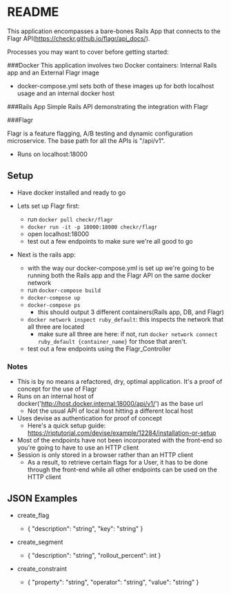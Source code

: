 # README

This application encompasses a bare-bones Rails App that connects to the Flagr API(https://checkr.github.io/flagr/api_docs/). 

Processes you may want to cover before getting started:

###Docker
This application involves two Docker containers: Internal Rails app and an External Flagr image
   * docker-compose.yml sets both of these images up for both localhost usage and an internal docker host

###Rails App
Simple Rails API demonstrating the integration with Flagr

###Flagr

Flagr is a feature flagging, A/B testing and dynamic configuration microservice. The base path for all the APIs is "/api/v1".
* Runs on localhost:18000

## Setup 
 * Have docker installed and ready to go
 * Lets set up Flagr first:
      * run `docker pull checkr/flagr`
      * `docker run -it -p 18000:18000 checkr/flagr`
      * open localhost:18000
      * test out a few endpoints to make sure we're all good to go
      
  * Next is the rails app: 
    * with the way our docker-compose.yml is set up we're going to be running both the Rails app and the Flagr API on the same docker network
    * run `docker-compose build`   
    * `docker-compose up`
    * `docker-compose ps`
        * this should output 3 different containers(Rails app, DB, and Flagr)
    * `docker network inspect ruby_default`: this inspects the network that all three are located
        * make sure all three are here: if not, run `docker network connect ruby_default {container_name}` for those that aren't.     
    * test out a few endpoints using the Flagr_Controller  
    
    
### Notes
 * This is by no means a refactored, dry, optimal application. It's a proof of concept for the use of Flagr
 * Runs on an internal host of docker('http://host.docker.internal:18000/api/v1/') as the base url
    * Not the usual API of local host hitting a different local host
 * Uses devise as authentication for proof of concept
    * Here's a quick setup guide: https://riptutorial.com/devise/example/12284/installation-or-setup
 * Most of the endpoints have not been incorporated with the front-end so you're going to have to use an HTTP client
 * Session is only stored in a browser rather than an HTTP client
    * As a result, to retrieve certain flags for a User, it has to be done through the front-end while all other endpoints can be used on the HTTP client
    
    
    
## JSON Examples
 * create_flag
    * {
      "description": "string",
      "key": "string"
      }    
      
 * create_segment
    * {
      	"description": "string",
      	"rollout_percent": int 
      }     
 
 * create_constraint
    * {
        "property": "string",
        "operator": "string",
        "value": "string"
      }      
    
    

